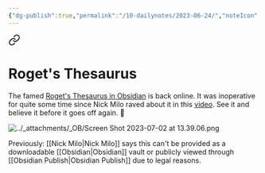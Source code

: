```yaml
---
{"dg-publish":true,"permalink":"/10-dailynotes/2023-06-24/","noteIcon":"2"}
---
```



<div class="transclusion internal-embed is-loaded"><a class="markdown-embed-link" href="/roget-s-thesaurus/" aria-label="Open link"><svg xmlns="http://www.w3.org/2000/svg" width="24" height="24" viewBox="0 0 24 24" fill="none" stroke="currentColor" stroke-width="2" stroke-linecap="round" stroke-linejoin="round" class="svg-icon lucide-link"><path d="M10 13a5 5 0 0 0 7.54.54l3-3a5 5 0 0 0-7.07-7.07l-1.72 1.71"></path><path d="M14 11a5 5 0 0 0-7.54-.54l-3 3a5 5 0 0 0 7.07 7.07l1.71-1.71"></path></svg></a><div class="markdown-embed">

<div class="markdown-embed-title">

# Roget's Thesaurus

</div>



The famed [Roget's Thesaurus in Obsidian](https://publish.obsidian.md/rogets/TOC+-+Categories+(alternative)) is back online. It was inoperative for quite some time since Nick Milo raved about it in this [video](https://www.youtube.com/watch?v=qoY_TDS_DXs). See it and believe it before it goes off again. 🤣

![../_attachments/_OB/Screen Shot 2023-07-02 at 13.39.06.png](/img/user/_attachments/_OB/Screen%20Shot%202023-07-02%20at%2013.39.06.png)

Previously: [[Nick Milo\|Nick Milo]] says this can't be provided as a downloadable [[Obsidian\|Obsidian]] vault or publicly viewed through [[Obsidian Publish\|Obsidian Publish]] due to legal reasons.

</div></div>
